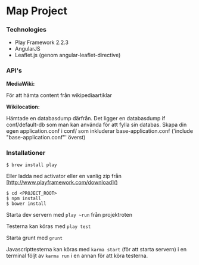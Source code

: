 # Map Project

### Technologies

* Play Framework 2.2.3
* AngularJS
* Leaflet.js (genom angular-leaflet-directive)

### API's
**MediaWiki:**

För att hämta content från wikipediaartiklar

**Wikilocation:**

Hämtade en databasdump därfrån. Det ligger en databasdump if conf/default-db som man kan använda för att fylla sin databas.
Skapa din egen application.conf i conf/ som inkluderar base-application.conf ('include "base-application.conf"' överst)

### Installationer
    $ brew install play

Eller ladda ned activator eller en vanlig zip från [http://www.playframework.com/download]()

    $ cd <PROJECT_ROOT>
    $ npm install
    $ bower install

Starta dev servern med ``play ~run`` från projektroten

Testerna kan köras med ``play test``

Starta grunt med ``grunt``

Javascripttesterna kan köras med ``karma start`` (för att starta servern) i en terminal följt av ``karma run``
i en annan för att köra testerna.